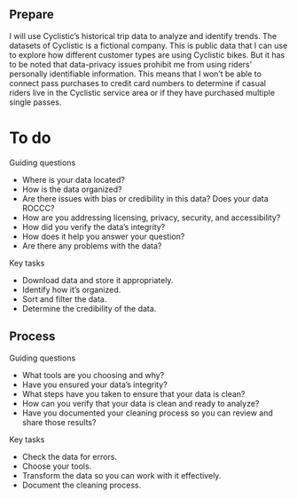 
## Prepare

I will use Cyclistic’s historical trip data to analyze and identify trends. The datasets of Cyclistic is a fictional company. This is public data that I can use to explore how different customer types are using Cyclistic bikes. But it has to be noted that data-privacy issues prohibit me from using riders’ personally identifiable information. This means that I won’t be able to connect pass purchases to credit card numbers to determine if casual riders live in the Cyclistic service area or if they have purchased multiple single passes.

# To do
Guiding questions
- Where is your data located? 
- How is the data organized? 
- Are there issues with bias or credibility in this data? Does your data ROCCC? 
- How are you addressing licensing, privacy, security, and accessibility?
- How did you verify the data’s integrity? 
- How does it help you answer your question? 
- Are there any problems with the data? 

Key tasks 
- Download data and store it appropriately. 
- Identify how it’s organized. 
- Sort and filter the data. 
- Determine the credibility of the data. 


## Process
Guiding questions 
- What tools are you choosing and why? 
- Have you ensured your data’s integrity? 
- What steps have you taken to ensure that your data is clean? 
- How can you verify that your data is clean and ready to analyze? 
- Have you documented your cleaning process so you can review and share those results? 

Key tasks 
- Check the data for errors. 
- Choose your tools. 
- Transform the data so you can work with it effectively. 
- Document the cleaning process. 
